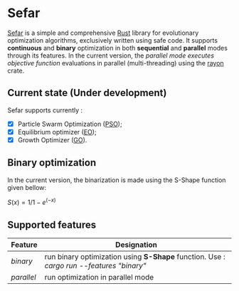 # Sefar 

[Sefar](https://github.com/SaadDAHMANI/sefar) is a simple and comprehensive [Rust](https://github.com/rust-lang/rust) library for evolutionary optimization algorithms, exclusively written using safe code. It supports **continuous** and **binary** optimization in both **sequential** and **parallel** modes through its features. In the current version, the *_parallel mode executes objective function_* evaluations in parallel (multi-threading) using the [rayon](https://github.com/rayon-rs/rayon) crate.

## Current state (Under development)

 Sefar supports currently : 

- [X] Particle Swarm Optimization ([PSO](https://doi.org/10.1109/ICNN.1995.488968));   
- [X] Equilibrium optimizer ([EO](https://doi.org/10.1016/j.knosys.2019.105190));
- [X] Growth Optimizer ([GO](https://doi.org/10.1016/j.knosys.2022.110206)).

## Binary optimization
In the current version, the binarization is made using the S-Shape function given bellow:

$S(x) = 1/1-e^{(-x)}$

## Supported features

|Feature        | Designation  |
| ------------- | --------------------- |
| *_binary_*    | run binary optimization using **S-Shape** function. Use : *_cargo run --features "binary"_* | 
| *_parallel_*  | run optimization in parallel mode | 

